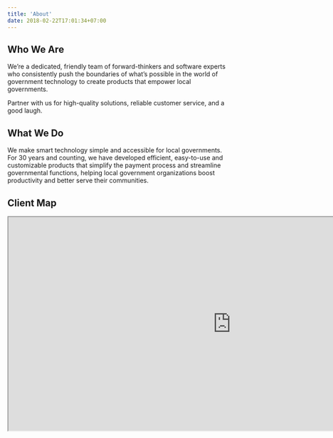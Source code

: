 ```yaml
---
title: 'About'
date: 2018-02-22T17:01:34+07:00
---
```


## Who We Are

We’re a dedicated, friendly team of forward-thinkers and software experts who consistently push the boundaries of what’s possible in the world of government technology to create products that empower local governments.

Partner with us for high-quality solutions, reliable customer service, and a good laugh.

## What We Do

We make smart technology simple and accessible for local governments. For 30 years and counting, we have developed efficient, easy-to-use and customizable products that simplify the payment process and streamline governmental functions, helping local government organizations boost productivity and better serve their communities.

## Client Map

<iframe src="https://www.google.com/maps/d/embed?mid=1xBZHf9lTIakqyJF19SbAZ9KfN0A&ehbc=2E312F" width="1000" height="480"></iframe>